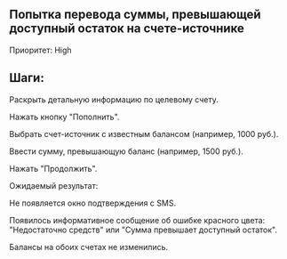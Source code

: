 
## Попытка перевода суммы, превышающей доступный остаток на счете-источнике

Приоритет: High

## Шаги:

Раскрыть детальную информацию по целевому счету.

Нажать кнопку "Пополнить".

Выбрать счет-источник с известным балансом (например, 1000 руб.).

Ввести сумму, превышающую баланс (например, 1500 руб.).

Нажать "Продолжить".

Ожидаемый результат:

Не появляется окно подтверждения с SMS.

Появилось информативное сообщение об ошибке красного цвета: "Недостаточно средств" или "Сумма превышает доступный остаток".

Балансы на обоих счетах не изменились.
